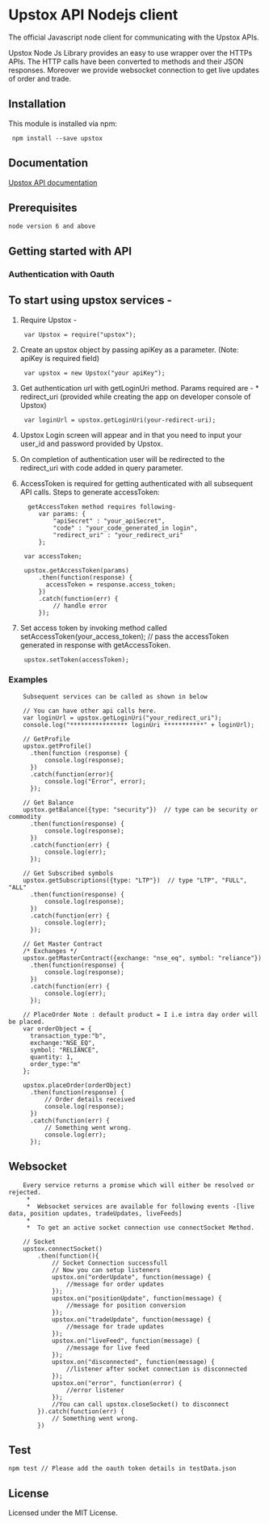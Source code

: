 
# Upstox API Nodejs client
The official Javascript node client for communicating with the Upstox APIs.

Upstox Node Js Library provides an easy to use wrapper over the HTTPs APIs. The HTTP calls have been converted to methods and their JSON responses.
Moreover we provide websocket connection to get live updates of order and trade.

## Installation

This module is installed via npm:

	 npm install --save upstox

## Documentation
   [Upstox API documentation](https://upstox.com/developer/api/v1/docs/)
   
## Prerequisites   
    node version 6 and above
  
Getting started with API
------------------------

### Authentication with Oauth

To start using upstox services -
------------------------------
1. Require Upstox - 
         
        var Upstox = require("upstox");
         
2. Create an upstox object by passing apiKey as a parameter. (Note: apiKey is required field)
        
        var upstox = new Upstox("your apiKey");

3. Get authentication url with getLoginUri method. Params required are - * redirect_uri (provided while creating the app on developer console of Upstox)
   
        var loginUrl = upstox.getLoginUri(your-redirect-uri);
     
4. Upstox Login screen will appear and in that you need to input your user_id and password provided by Upstox.

5. On completion of authentication user will be redirected to the redirect_uri with code added in query parameter.

6. AccessToken is required for getting authenticated with all subsequent API calls.
 Steps to generate accessToken:
 
         getAccessToken method requires following- 
            var params: {
                "apiSecret" : "your_apiSecret",
                "code" : "your_code_generated_in login",
                "redirect_uri" : "your_redirect_uri"
            };
        
        var accessToken;
        
        upstox.getAccessToken(params)
            .then(function(response) {
              accessToken = response.access_token;
            })
            .catch(function(err) {
                // handle error 
            });
        
7. Set access token by invoking method called setAccessToken(your_access_token); // pass the accessToken generated in response with getAccessToken.

        upstox.setToken(accessToken);
        
     
    
### Examples

        Subsequent services can be called as shown in below
    
        // You can have other api calls here.
        var loginUrl = upstox.getLoginUri("your_redirect_uri");
        console.log("**************** loginUri ***********" + loginUrl);
        
        // GetProfile
        upstox.getProfile()
          .then(function (response) {
              console.log(response);
          })
          .catch(function(error){
              console.log("Error", error);
          });
        
        // Get Balance
        upstox.getBalance({type: "security"})  // type can be security or commodity
          .then(function(response) {
              console.log(response);
          })
          .catch(function(err) {
              console.log(err);
          });

        // Get Subscribed symbols
        upstox.getSubscriptions({type: "LTP"})  // type "LTP", "FULL", "ALL"
          .then(function(response) {
              console.log(response);
          })
          .catch(function(err) {
              console.log(err);
          });
        
        // Get Master Contract
        /* Exchanges */
        upstox.getMasterContract({exchange: "nse_eq", symbol: "reliance"})
          .then(function(response) {
              console.log(response);
          })
          .catch(function(err) {
              console.log(err);
          });
        
        // PlaceOrder Note : default product = I i.e intra day order will be placed.
        var orderObject = {
          transaction_type:"b",
          exchange:"NSE_EQ",
          symbol: "RELIANCE",
          quantity: 1,
          order_type:"m"
        };
        
        upstox.placeOrder(orderObject)
          .then(function(response) {
              // Order details received
              console.log(response);
          })
          .catch(function(err) {
              // Something went wrong.
              console.log(err);
          });


## Websocket
 
        Every service returns a promise which will either be resolved or rejected.
         *
         *  Websocket services are available for following events -[live data, position updates, tradeUpdates, liveFeeds]
         *
         *  To get an active socket connection use connectSocket Method.
      
        // Socket
        upstox.connectSocket()
            .then(function(){
                // Socket Connection successfull
                // Now you can setup listeners
                upstox.on("orderUpdate", function(message) {
                    //message for order updates
                });
                upstox.on("positionUpdate", function(message) {
                    //message for position conversion
                });
                upstox.on("tradeUpdate", function(message) {
                    //message for trade updates
                });
                upstox.on("liveFeed", function(message) {
                    //message for live feed
                });
                upstox.on("disconnected", function(message) {
                    //listener after socket connection is disconnected
                });
                upstox.on("error", function(error) {
                    //error listener
                });
                //You can call upstox.closeSocket() to disconnect
            }).catch(function(err) {
                // Something went wrong.
            })
            
## Test
    npm test // Please add the oauth token details in testData.json
   
## License
Licensed under the MIT License. 

